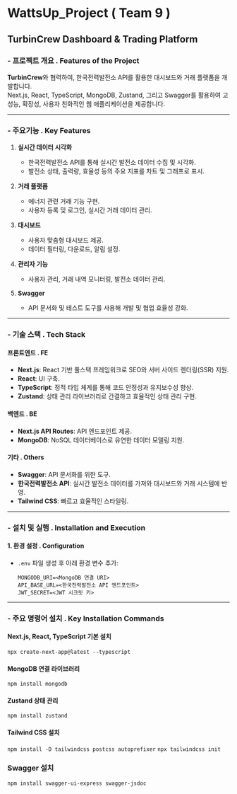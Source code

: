 # WattsUp_Project ( Team 9 )

## TurbinCrew Dashboard & Trading Platform

### - 프로젝트 개요 . Features of the Project

**TurbinCrew**와 협력하여, 한국전력발전소 API를 활용한 대시보드와 거래 플랫폼을 개발합니다.  
Next.js, React, TypeScript, MongoDB, Zustand, 그리고 Swagger를 활용하여 고성능, 확장성, 사용자 친화적인 웹 애플리케이션을 제공합니다.

---

### - 주요기능 . Key Features

1. **실시간 데이터 시각화**

   - 한국전력발전소 API를 통해 실시간 발전소 데이터 수집 및 시각화.
   - 발전소 상태, 출력량, 효율성 등의 주요 지표를 차트 및 그래프로 표시.

2. **거래 플랫폼**

   - 에너지 관련 거래 기능 구현.
   - 사용자 등록 및 로그인, 실시간 거래 데이터 관리.

3. **대시보드**

   - 사용자 맞춤형 대시보드 제공.
   - 데이터 필터링, 다운로드, 알림 설정.

4. **관리자 기능**

   - 사용자 관리, 거래 내역 모니터링, 발전소 데이터 관리.

5. **Swagger**
   - API 문서화 및 테스트 도구를 사용해 개발 및 협업 효율성 강화.

---

### - 기술 스택 . Tech Stack

#### **프론트엔드 . FE**

- **Next.js**: React 기반 풀스택 프레임워크로 SEO와 서버 사이드 렌더링(SSR) 지원.
- **React**: UI 구축.
- **TypeScript**: 정적 타입 체계를 통해 코드 안정성과 유지보수성 향상.
- **Zustand**: 상태 관리 라이브러리로 간결하고 효율적인 상태 관리 구현.

#### **백엔드 . BE**

- **Next.js API Routes**: API 엔드포인트 제공.
- **MongoDB**: NoSQL 데이터베이스로 유연한 데이터 모델링 지원.

#### **기타 . Others**

- **Swagger**: API 문서화를 위한 도구.
- **한국전력발전소 API**: 실시간 발전소 데이터를 가져와 대시보드와 거래 시스템에 반영.
- **Tailwind CSS**: 빠르고 효율적인 스타일링.

---

### - 설치 및 실행 . Installation and Execution

#### 1. **환경 설정 . Configuration**

- `.env` 파일 생성 후 아래 환경 변수 추가:
  ```env
  MONGODB_URI=<MongoDB 연결 URI>
  API_BASE_URL=<한국전력발전소 API 엔드포인트>
  JWT_SECRET=<JWT 시크릿 키>
  ```

---

### - 주요 명령어 설치 . Key Installation Commands

#### Next.js, React, TypeScript 기본 설치

`npx create-next-app@latest --typescript`

#### MongoDB 연결 라이브러리

`npm install mongodb`

#### Zustand 상태 관리

`npm install zustand`

#### Tailwind CSS 설치

`npm install -D tailwindcss postcss autoprefixer`
`npx tailwindcss init`

### Swagger 설치

`npm install swagger-ui-express swagger-jsdoc`

